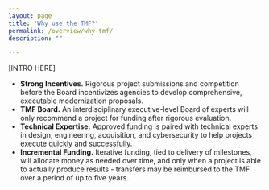 ```yaml
---
layout: page
title: 'Why use the TMF?'
permalink: /overview/why-tmf/
description: ""

---
```


[INTRO HERE]

- **Strong Incentives.** Rigorous project submissions and competition before the Board incentivizes agencies to develop comprehensive, executable modernization proposals.
- **TMF Board.** An interdisciplinary executive-level Board of experts will only recommend a project for funding after rigorous evaluation.
- **Technical Expertise.** Approved funding is paired with technical experts in design, engineering, acquisition, and cybersecurity to help projects execute quickly and successfully.
- **Incremental Funding.** Iterative funding, tied to delivery of milestones, will allocate money as needed over time, and only when a project is able to actually produce results - transfers may be reimbursed to the TMF over a period of up to five years.
